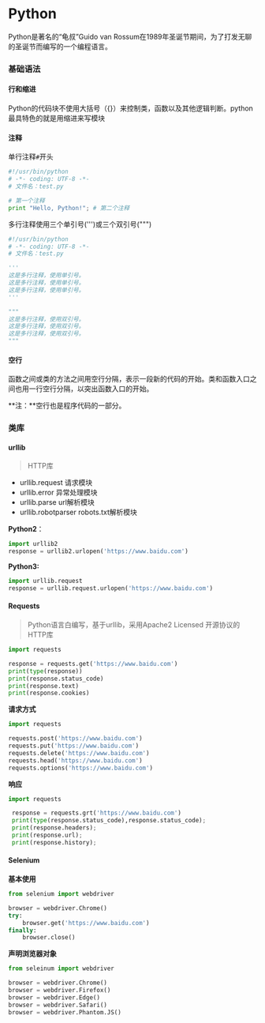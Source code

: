 # Python

Python是著名的“龟叔”Guido van Rossum在1989年圣诞节期间，为了打发无聊的圣诞节而编写的一个编程语言。

### 基础语法

#### 行和缩进

Python的代码块不使用大括号（{}）来控制类，函数以及其他逻辑判断。python最具特色的就是用缩进来写模块

#### 注释

单行注释`#`开头

```python
#!/usr/bin/python
# -*- coding: UTF-8 -*-
# 文件名：test.py

# 第一个注释
print "Hello, Python!"; # 第二个注释
```

多行注释使用三个单引号(''')或三个双引号(""")

```python
#!/usr/bin/python
# -*- coding: UTF-8 -*-
# 文件名：test.py

'''
这是多行注释，使用单引号。
这是多行注释，使用单引号。
这是多行注释，使用单引号。
'''

"""
这是多行注释，使用双引号。
这是多行注释，使用双引号。
这是多行注释，使用双引号。
"""
```

#### 空行

函数之间或类的方法之间用空行分隔，表示一段新的代码的开始。类和函数入口之间也用一行空行分隔，以突出函数入口的开始。

**注：**空行也是程序代码的一部分。

### 类库

#### urllib

> HTTP库

- urllib.request             请求模块
- urllib.error                 异常处理模块
- urllib.parse                url解析模块
- urllib.robotparser    robots.txt解析模块

**Python2**：

```python
import urllib2
response = urllib2.urlopen('https://www.baidu.com')
```

**Python3:**

```python
import urllib.request
response = urllib.request.urlopen('https://www.baidu.com')
```

#### Requests

> Python语言白编写，基于urllib，采用Apache2 Licensed 开源协议的HTTP库

```python
import requests

response = requests.get('https://www.baidu.com')
print(type(response))
print(response.status_code)
print(response.text)
print(response.cookies)
```

**请求方式**

```python
import requests

requests.post('https://www.baidu.com')
requests.put('https://www.baidu.com')
requests.delete('https://www.baidu.com')
requests.head('https://www.baidu.com')
requests.options('https://www.baidu.com')
```

**响应**

```python
import requests

 response = requests.grt('https://www.baidu.com')
 print(type(response.status_code),response.status_code);
 print(response.headers);
 print(response.url);
 print(response.history);
```

#### Selenium

**基本使用**

```python
from selenium import webdriver

browser = webdriver.Chrome()
try:
	browser.get('https://www.baidu.com')
finally:
	browser.close()
```

**声明浏览器对象**

```python
from seleinum import webdriver

browser = webdriver.Chrome()
browser = webdriver.Firefox()
browser = webdriver.Edge()
browser = webdriver.Safari()
browser = webdriver.Phantom.JS()
```







